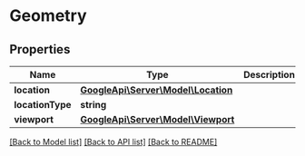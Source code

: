 # Geometry

## Properties
Name | Type | Description | Notes
------------ | ------------- | ------------- | -------------
**location** | [**GoogleApi\Server\Model\Location**](Location.md) |  | [optional] 
**locationType** | **string** |  | [optional] 
**viewport** | [**GoogleApi\Server\Model\Viewport**](Viewport.md) |  | [optional] 

[[Back to Model list]](../README.md#documentation-for-models) [[Back to API list]](../README.md#documentation-for-api-endpoints) [[Back to README]](../README.md)


